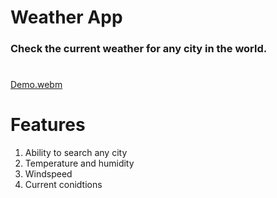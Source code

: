 # Weather App

 <h3>Check the current weather for any city in the world.
 
 

#
 [Demo.webm](https://user-images.githubusercontent.com/78055596/183976765-3b966a75-c5ac-4345-b678-6bba810804bc.webm)
 
 # Features
 1. Ability to search any city
 2. Temperature and humidity
 3. Windspeed
 4. Current conidtions

